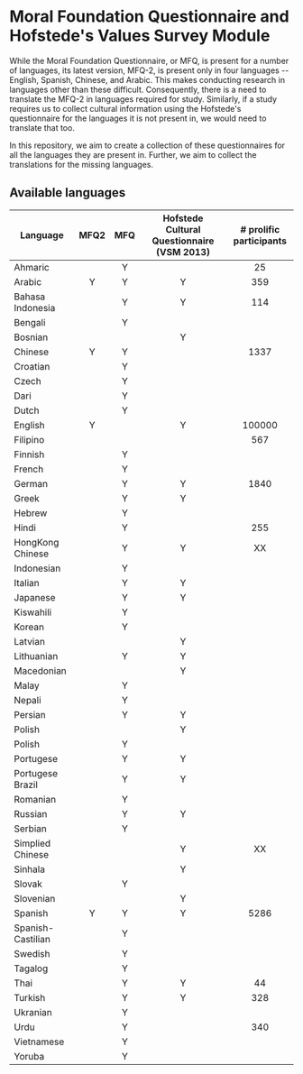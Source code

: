 # Moral Foundation Questionnaire and Hofstede's Values Survey Module

While the Moral Foundation Questionnaire, or MFQ, is present for a number of languages, its latest version, MFQ-2, is present only in four languages -- English, Spanish, Chinese, and Arabic. This makes conducting research in languages other than these difficult. Consequently, there is a need to translate the MFQ-2 in languages required for study. Similarly, if a study requires us to collect cultural information using the Hofstede's questionnaire for the languages it is not present in, we would need to translate that too.

In this repository, we aim to create a collection of these questionnaires for all the languages they are present in. Further, we aim to collect the translations for the missing languages.

## Available languages
| **Language**      | **MFQ2** | **MFQ** | **Hofstede Cultural Questionnaire (VSM 2013)** | **# prolific participants** |
|-------------------|:--------:|:-------:|:----------------------------------------------:|:---------------------------:|
| Ahmaric           |          |    Y    |                                                |              25             |
| Arabic            |     Y    |    Y    |                        Y                       |             359             |
| Bahasa Indonesia  |          |    Y    |                        Y                       |             114             |
| Bengali           |          |    Y    |                                                |                             |
| Bosnian           |          |         |                        Y                       |                             |
| Chinese           |     Y    |    Y    |                                                |             1337            |
| Croatian          |          |    Y    |                                                |                             |
| Czech             |          |    Y    |                                                |                             |
| Dari              |          |    Y    |                                                |                             |
| Dutch             |          |    Y    |                                                |                             |
| English           |     Y    |         |                        Y                       |            100000           |
| Filipino          |          |         |                                                |             567             |
| Finnish           |          |    Y    |                                                |                             |
| French            |          |    Y    |                                                |                             |
| German            |          |    Y    |                        Y                       |             1840            |
| Greek             |          |    Y    |                        Y                       |                             |
| Hebrew            |          |    Y    |                                                |                             |
| Hindi             |          |    Y    |                                                |             255             |
| HongKong Chinese  |          |    Y    |                        Y                       |              XX             |
| Indonesian        |          |    Y    |                                                |                             |
| Italian           |          |    Y    |                        Y                       |                             |
| Japanese          |          |    Y    |                        Y                       |                             |
| Kiswahili         |          |    Y    |                                                |                             |
| Korean            |          |    Y    |                                                |                             |
| Latvian           |          |         |                        Y                       |                             |
| Lithuanian        |          |    Y    |                        Y                       |                             |
| Macedonian        |          |         |                        Y                       |                             |
| Malay             |          |    Y    |                                                |                             |
| Nepali            |          |    Y    |                                                |                             |
| Persian           |          |    Y    |                        Y                       |                             |
| Polish            |          |         |                        Y                       |                             |
| Polish            |          |    Y    |                                                |                             |
| Portugese         |          |    Y    |                        Y                       |                             |
| Portugese Brazil  |          |    Y    |                        Y                       |                             |
| Romanian          |          |    Y    |                                                |                             |
| Russian           |          |    Y    |                        Y                       |                             |
| Serbian           |          |    Y    |                                                |                             |
| Simplied Chinese  |          |         |                        Y                       |              XX             |
| Sinhala           |          |         |                        Y                       |                             |
| Slovak            |          |    Y    |                                                |                             |
| Slovenian         |          |         |                        Y                       |                             |
| Spanish           |     Y    |    Y    |                        Y                       |             5286            |
| Spanish-Castilian |          |    Y    |                                                |                             |
| Swedish           |          |    Y    |                                                |                             |
| Tagalog           |          |    Y    |                                                |                             |
| Thai              |          |    Y    |                       Y                        |              44             |
| Turkish           |          |    Y    |                        Y                       |             328             |
| Ukranian          |          |    Y    |                                                |                             |
| Urdu              |          |    Y    |                                                |             340             |
| Vietnamese        |          |    Y    |                                                |                             |
| Yoruba            |          |    Y    |                                                |                             |

